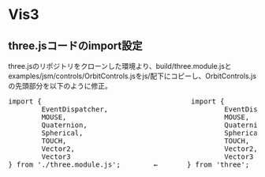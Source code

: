 # Vis3

## three.jsコードのimport設定
three.jsのリポジトリをクローンした環境より、build/three.module.jsとexamples/jsm/controls/OrbitControls.jsをjs/配下にコピーし、OrbitControls.jsの先頭部分を以下のように修正。
<pre>
import {                                    import {
        EventDispatcher,                            EventDispatcher,
        MOUSE,                                      MOUSE,
        Quaternion,                                 Quaternion,
        Spherical,                                  Spherical,
        TOUCH,                                      TOUCH,
        Vector2,                                    Vector2,
        Vector3                                     Vector3
} from './three.module.js';        ←       } from 'three';
</pre>